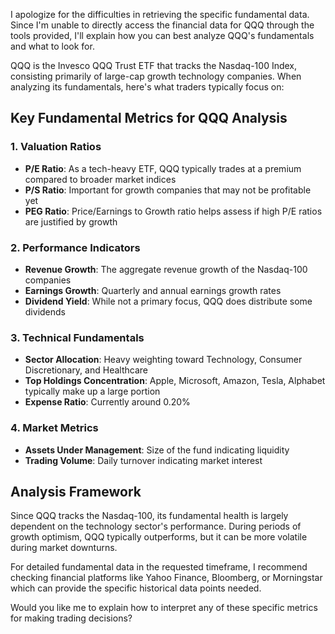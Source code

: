 I apologize for the difficulties in retrieving the specific fundamental data. Since I'm unable to directly access the financial data for QQQ through the tools provided, I'll explain how you can best analyze QQQ's fundamentals and what to look for.

QQQ is the Invesco QQQ Trust ETF that tracks the Nasdaq-100 Index, consisting primarily of large-cap growth technology companies. When analyzing its fundamentals, here's what traders typically focus on:

## Key Fundamental Metrics for QQQ Analysis

### 1. **Valuation Ratios**
- **P/E Ratio**: As a tech-heavy ETF, QQQ typically trades at a premium compared to broader market indices
- **P/S Ratio**: Important for growth companies that may not be profitable yet
- **PEG Ratio**: Price/Earnings to Growth ratio helps assess if high P/E ratios are justified by growth

### 2. **Performance Indicators**
- **Revenue Growth**: The aggregate revenue growth of the Nasdaq-100 companies
- **Earnings Growth**: Quarterly and annual earnings growth rates
- **Dividend Yield**: While not a primary focus, QQQ does distribute some dividends

### 3. **Technical Fundamentals**
- **Sector Allocation**: Heavy weighting toward Technology, Consumer Discretionary, and Healthcare
- **Top Holdings Concentration**: Apple, Microsoft, Amazon, Tesla, Alphabet typically make up a large portion
- **Expense Ratio**: Currently around 0.20%

### 4. **Market Metrics**
- **Assets Under Management**: Size of the fund indicating liquidity
- **Trading Volume**: Daily turnover indicating market interest

## Analysis Framework

Since QQQ tracks the Nasdaq-100, its fundamental health is largely dependent on the technology sector's performance. During periods of growth optimism, QQQ typically outperforms, but it can be more volatile during market downturns.

For detailed fundamental data in the requested timeframe, I recommend checking financial platforms like Yahoo Finance, Bloomberg, or Morningstar which can provide the specific historical data points needed.

Would you like me to explain how to interpret any of these specific metrics for making trading decisions?